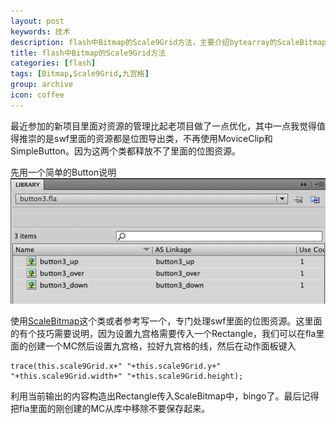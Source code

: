 ```yaml
---
layout: post
keywords: 技术
description: flash中Bitmap的Scale9Grid方法，主要介绍bytearray的ScaleBitmap类
title: flash中Bitmap的Scale9Grid方法
categories: [flash]
tags: [Bitmap,Scale9Grid,九宫格]
group: archive
icon: coffee
---
```

最近参加的新项目里面对资源的管理比起老项目做了一点优化，其中一点我觉得值得推崇的是swf里面的资源都是位图导出类，不再使用MoviceClip和SimpleButton。因为这两个类都释放不了里面的位图资源。

先用一个简单的Button说明
![Input](/image/post/bitmap-scale9grid-flash-labrary.png)

使用[ScaleBitmap](http://www.bytearray.org/?p=118)这个类或者参考写一个，专门处理swf里面的位图资源。这里面的有个技巧需要说明，因为设置九宫格需要传入一个Rectangle，我们可以在fla里面的创建一个MC然后设置九宫格，拉好九宫格的线，然后在动作面板键入

``` as3
trace(this.scale9Grid.x+" "+this.scale9Grid.y+" "+this.scale9Grid.width+" "+this.scale9Grid.height);
```

利用当前输出的内容构造出Rectangle传入ScaleBitmap中，bingo了。最后记得把fla里面的刚创建的MC从库中移除不要保存起来。